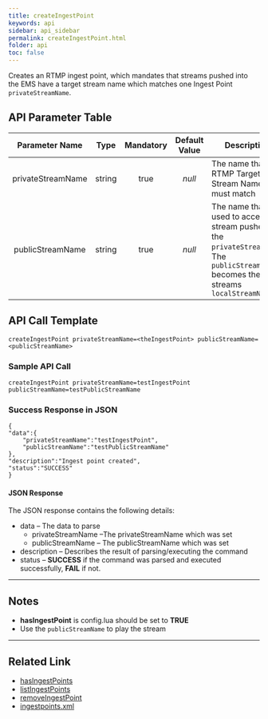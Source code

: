 ```yaml
---
title: createIngestPoint
keywords: api
sidebar: api_sidebar
permalink: createIngestPoint.html
folder: api
toc: false
---
```




Creates an RTMP ingest point, which mandates that streams pushed into the EMS have a target stream name which matches one Ingest Point `privateStreamName`.



## API Parameter Table

|  Parameter Name   |  Type  | Mandatory | Default Value | Description                              |
| :---------------: | :----: | :-------: | :-----------: | ---------------------------------------- |
| privateStreamName | string |   true    |    *null*     | The name that RTMP Target Stream Names must match |
| publicStreamName  | string |   true    |    *null*     | The name that is used to access the stream pushed to the `privateStreamName`. The `publicStreamName` becomes the streams `localStreamName` |



## API Call Template

``` 
createIngestPoint privateStreamName=<theIngestPoint> publicStreamName=<publicStreamName>
```



### Sample API Call

``` 
createIngestPoint privateStreamName=testIngestPoint publicStreamName=testPublicStreamName
```



### Success Response in JSON

``` 
{
"data":{
    "privateStreamName":"testIngestPoint",
    "publicStreamName":"testPublicStreamName"
},
"description":"Ingest point created",
"status":"SUCCESS"
}
```



#### JSON Response

The JSON response contains the following details:

- data – The data to parse
  - privateStreamName –The privateStreamName which was set
  - publicStreamName – The publicStreamName which was set
- description – Describes the result of parsing/executing the command
- status – **SUCCESS** if the command was parsed and executed successfully, **FAIL** if not.

------

## Notes

- **hasIngestPoint** is config.lua should be set to **TRUE**
- Use the `publicStreamName` to play the stream

------

## Related Link

- [hasIngestPoints](userguide_configlua.html#hasingestpoints)
- [listIngestPoints](listIngestPoints.html)
- [removeIngestPoint](removeIngestPoint.html)
- [ingestpoints.xml](userguide_ingestpoints.html)
